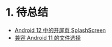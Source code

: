 # 1. 待总结

* [Android 12 中的开屏页 SplashScreen](https://www.jianshu.com/p/7b0fddf37bb2)
* [兼容 Android 11 的文件选择](https://www.jianshu.com/p/376f252519b7)